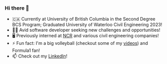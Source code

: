 ### Hi there 👋

<!--
**harrychen0/harrychen0** is a ✨ _special_ ✨ repository because its `README.md` (this file) appears on your GitHub profile.

Here are some ideas to get you started:

- 🔭 I’m currently working on ...
- 🌱 I’m currently learning ...
- 👯 I’m looking to collaborate on ...
- 🤔 I’m looking for help with ...
- 💬 Ask me about ...
- 📫 How to reach me: ...
- 😄 Pronouns: ...
- ⚡ Fun fact: ...
-->
* 🇨🇦 Currently at University of British Columbia in the Second Degree BCS Program; Graduated University of Waterloo Civil Engineering 2023!
* 👨‍💻 Avid software developer seeking new challenges and opportunities!
* 🖥 Previously interned at [NCR](https://www.ncr.com/) and various civil engineering companies!
* ⚡ Fun fact: I'm a big volleyball (checkout some of my [videos](https://www.youtube.com/channel/UCdehN4MMk4gToyqTC-WES-A)) and Formula1 fan!
* 📫 Check out my [LinkedIn](https://www.linkedin.com/in/harrychen0/)!
